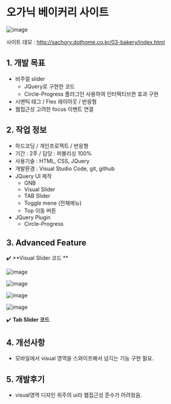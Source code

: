 # 오가닉 베이커리 사이트

![image](https://user-images.githubusercontent.com/126562076/224901432-2586da25-d1ec-4d93-bbc0-6bb99fb647ee.png)


사이트 데모 : [<http://sachory.dothome.co.kr/03-bakery/index.html>](http://sachory.dothome.co.kr/03-bakery/index.html)

## 1. 개발 목표
* 비주얼 slider
  * JQuery로 구현한 코드
  * Circle-Progress 플러그인 사용하여 인터렉티브한 효과 구현
* 시맨틱 태그 / Flex 레이아웃 / 반응형
* 웹접근성 고려한 focus 이벤트 연결

 
 

  
  
   
## 2. 작업 정보
* 하드코딩 / 개인프로젝트 / 반응형
* 기간 : 2주 / 담당 : 퍼블리싱 100% 
* 사용기술 : HTML, CSS, JQuery
* 개발환경 : Visual Studio Code, git, github
* JQuery UI 제작
  * GNB 
  * Visual Slider
  * TAB Slider
  * Toggle mene (전체메뉴)
  * Top 이동 버튼
* JQuery Plugin
  * Circle-Progress





## 3. Advanced Feature

:heavy_check_mark: **Visual Slider 코드 **

![image](https://user-images.githubusercontent.com/126562076/224904529-6900e55a-d257-4480-8124-cbf956fc9668.png)

![image](https://user-images.githubusercontent.com/126562076/224904577-fb3cc6ab-cde6-43de-b00e-22d834ae2a19.png)

![image](https://user-images.githubusercontent.com/126562076/224904633-1906e249-d33c-4cf7-a5fa-9fe21fc5be62.png)

![image](https://user-images.githubusercontent.com/126562076/224904726-1c033d15-8d91-4a8b-a3d5-7d3dadb6914f.png)


:heavy_check_mark: **Tab Slider 코드**





## 4. 개선사항
- 모바일에서 visual 영역을 스와이프해서 넘긱는 기능 구현 필요.


## 5. 개발후기
- visual영역 디자인 위주의 ui라 웹접근성 준수가 어려웠음.




